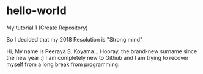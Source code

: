 # hello-world
My tutorial 1 (Create Repository)

So I decided that my 2018 Resolution is
"Strong mind"

Hi, My name is Peeraya S. Koyama... Hooray, the brand-new surname since the new year :)
I am completely new to Github and I am trying to recover myself from a long break from programming.
